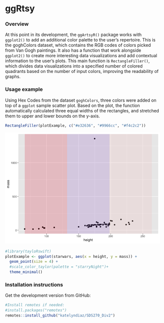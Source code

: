 
<!-- README.md is generated from README.Rmd. Please edit that file -->

# ggRtsy

<!-- badges: start -->
<!-- badges: end -->

### Overview

At this point in its development, the `ggArtsyR()` package works with
`ggplot2()` to add an additional color palette to the user’s repertoire.
This is the goghColors dataset, which contains the RGB codes of colors
picked from Van Gogh paintings. It also has a function that work
alongside `ggplot2()` to create more interesting data visualizations and
add contextual information to the user’s plots. This main function is
`RectangleFiller()`, which divides data visualizations into a specified
number of colored quadrants based on the number of input colors,
improving the readability of graphs.

### Usage example

Using Hex Codes from the dataset `goghColors`, three colors were added
on top of a `ggplot` sample scatter plot. Based on the plot, the
function automatically calculated three equal widths of the rectangles,
and stretched them to upper and lower bounds on the y-axis.

``` r
RectangleFiller(plotExample, c("#e32636", "#9966cc", "#f4c2c2"))
```

![](README_files/figure-gfm/unnamed-chunk-3-1.png)<!-- -->

``` r
#library(tayloRswift)
plotExample <- ggplot(starwars, aes(x = height, y = mass)) +
  geom_point(size = 4) +
  #scale_color_taylor(palette = "starryNight")+
  theme_minimal()
```

### Installation instructions

Get the development version from GitHub:

``` r
#Install remotes if needed:
#install.packages("remotes")
remotes::install_github("katelyndiaz/SDS270_Div2")
```
